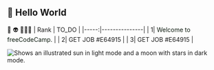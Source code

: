 ## **👋 Hello World**
🧐  👽  🙈🙉🙊
| Rank |     TO_DO     |
|-----:|---------------|
|     1|    <font color="##eb1c61"> Welcome to freeCodeCamp. </font>  |
|     2|    GET JOB #E64915   |
|     3|    GET JOB  #E64915  |

<picture>
  <source media="(prefers-color-scheme: dark)" srcset="https://www.cdc.gov/diabetes/images/library/features/GettyImages-90695610_Diabetes-Feet.jpg?_=83379">
  <source media="(prefers-color-scheme: light)" srcset="https://www.cdc.gov/diabetes/images/library/features/GettyImages-90695610_Diabetes-Feet.jpg?_=83379">
  <img alt="Shows an illustrated sun in light mode and a moon with stars in dark mode."https://www.cdc.gov/diabetes/images/library/features/GettyImages-90695610_Diabetes-Feet.jpg?_=83379">
</picture>
